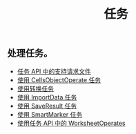 ﻿---
title: 任务
second_title: Aspose.Cells Cloud Documen
type: docs
url: /zh/tasks/
aliases: [/working-with-tasks/]
keywords: REST API, task, spreadsheets, exce
description: Cells.Cloud API 为 Excel 操作：使用任务操作 excel
weight: 100
kwords: Excel, Office 云, REST API, 电子表格, PDF, CSV, Json, Markdwon, 任务
---
## 处理任务。


- [任务 API 中的支持请求文件](/cells/zh/support-request-file-in-task-api/)
- [使用 CellsObjectOperate 任务](/cells/zh/working-with-cellsobjectoperate-task/)
- [使用转换任务](/cells/zh/working-with-convert-task/)
- [使用 ImportData 任务](/cells/zh/working-with-importdata-task/)
- [使用 SaveResult 任务](/cells/zh/working-with-saveresult-task/)
- [使用 SmartMarker 任务](/cells/zh/working-with-smartmarker-task/)
- [使用任务 API 中的 WorksheetOperates](/cells/zh/working-with-worksheetoperates-in-task-api/)
